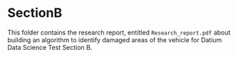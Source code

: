 # SectionB
This folder contains the research report, entitled `Research_report.pdf` about building an algorithm to identify damaged areas of the vehicle for Datium Data Science Test Section B. 
  
